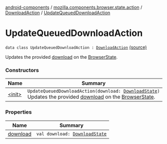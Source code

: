 [android-components](../../../index.md) / [mozilla.components.browser.state.action](../../index.md) / [DownloadAction](../index.md) / [UpdateQueuedDownloadAction](./index.md)

# UpdateQueuedDownloadAction

`data class UpdateQueuedDownloadAction : `[`DownloadAction`](../index.md) [(source)](https://github.com/mozilla-mobile/android-components/blob/master/components/browser/state/src/main/java/mozilla/components/browser/state/action/BrowserAction.kt#L590)

Updates the provided [download](download.md) on the [BrowserState](../../../mozilla.components.browser.state.state/-browser-state/index.md).

### Constructors

| Name | Summary |
|---|---|
| [&lt;init&gt;](-init-.md) | `UpdateQueuedDownloadAction(download: `[`DownloadState`](../../../mozilla.components.browser.state.state.content/-download-state/index.md)`)`<br>Updates the provided [download](download.md) on the [BrowserState](../../../mozilla.components.browser.state.state/-browser-state/index.md). |

### Properties

| Name | Summary |
|---|---|
| [download](download.md) | `val download: `[`DownloadState`](../../../mozilla.components.browser.state.state.content/-download-state/index.md) |
